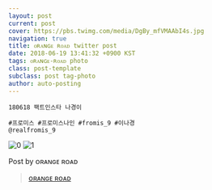 ```yaml
---
layout: post
current: post
cover: https://pbs.twimg.com/media/DgBy_mfVMAAbI4s.jpg
navigation: true
title: ᴏʀᴀɴɢᴇ ʀᴏᴀᴅ twitter post
date: 2018-06-19 13:41:32 +0900 KST
tags: ᴏʀᴀɴɢᴇ-ʀᴏᴀᴅ photo
class: post-template
subclass: post tag-photo
author: auto-posting
---
```


```  
180618 팩트인스타 나경이  
  
#프로미스 #프로미스나인 #fromis_9 #이나경  
@realfromis_9  

```

![0](https://pbs.twimg.com/media/DgBy-xEUwAEFhCF.jpg)
![1](https://pbs.twimg.com/media/DgBy_mfVMAAbI4s.jpg)

Post by ᴏʀᴀɴɢᴇ ʀᴏᴀᴅ
> [ᴏʀᴀɴɢᴇ ʀᴏᴀᴅ](https://twitter.com/OrangeRoad8)